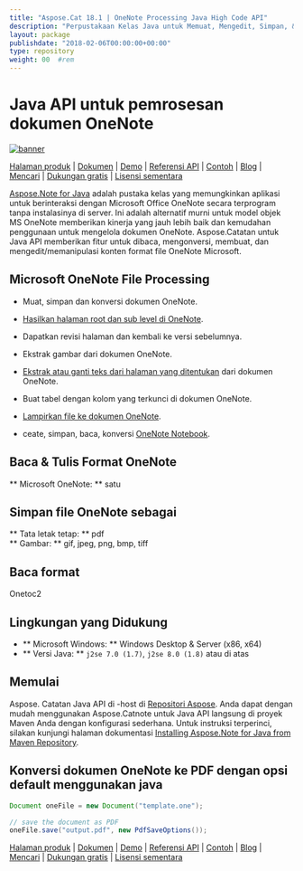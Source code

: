 ```yaml
---
title: "Aspose.Cat 18.1 | OneNote Processing Java High Code API" 
description: "Perpustakaan Kelas Java untuk Memuat, Mengedit, Simpan, & Konversi Format OneNote. Mendukung halaman, gambar, teks, tabel, lampiran, tag, tugas, gaya teks, dan hyperlink." 
layout: package
publishdate: "2018-02-06T00:00:00+00:00"
type: repository
weight: 00	#rem
---
```


# Java API untuk pemrosesan dokumen OneNote
[![banner](../aspose_note-for-java-banner.png)](./)

[Halaman produk](https://products.aspose.com/note/java) | [Dokumen](https://docs.aspose.com/note/java/) | [Demo](https://products.aspose.app/note/family) | [Referensi API](https://apireference.aspose.com/note/java) | [Contoh](https://github.com/aspose-note/Aspose.Note-for-Java) | [Blog](https://blog.aspose.com/category/note/) | [Mencari](https://search.aspose.com/) | [Dukungan gratis](https://forum.aspose.com/c/note) | [Lisensi sementara](https://purchase.aspose.com/temporary-license)

[Aspose.Note for Java](https://products.aspose.com/note/java) adalah pustaka kelas yang memungkinkan aplikasi untuk berinteraksi dengan Microsoft Office OneNote secara terprogram tanpa instalasinya di server. Ini adalah alternatif murni untuk model objek MS OneNote memberikan kinerja yang jauh lebih baik dan kemudahan penggunaan untuk mengelola dokumen OneNote. Aspose.Catatan untuk Java API memberikan fitur untuk dibaca, mengonversi, membuat, dan mengedit/memanipulasi konten format file OneNote Microsoft.

## Microsoft OneNote File Processing
- Muat, simpan dan konversi dokumen OneNote.

- [Hasilkan halaman root dan sub level di OneNote](https://docs.aspose.com/note/java/working-with-pages/).
- Dapatkan revisi halaman dan kembali ke versi sebelumnya.
- Ekstrak gambar dari dokumen OneNote.

- [Ekstrak atau ganti teks dari halaman yang ditentukan](https://docs.aspose.com/note/java/working-with-text/) dari dokumen OneNote.
- Buat tabel dengan kolom yang terkunci di dokumen OneNote.

- [Lampirkan file ke dokumen OneNote](https://docs.aspose.com/note/java/working-with-attachments/).

- ceate, simpan, baca, konversi [OneNote Notebook](https://docs.aspose.com/note/java/working-with-onenote-notebook/).

## Baca & Tulis Format OneNote
** Microsoft OneNote: ** satu

## Simpan file OneNote sebagai
** Tata letak tetap: ** pdf \
** Gambar: ** gif, jpeg, png, bmp, tiff

## Baca format
Onetoc2

## Lingkungan yang Didukung
- ** Microsoft Windows: ** Windows Desktop & Server (x86, x64)
- ** Versi Java: ** `j2se 7.0 (1.7)`, `j2se 8.0 (1.8)` atau di atas

## Memulai

Aspose. Catatan Java API di -host di [Repositori Aspose](https://releases.aspose.com/note/java/). Anda dapat dengan mudah menggunakan Aspose.Catnote untuk Java API langsung di proyek Maven Anda dengan konfigurasi sederhana. Untuk instruksi terperinci, silakan kunjungi halaman dokumentasi [Installing Aspose.Note for Java from Maven Repository](https://docs.aspose.com/note/java/installation/).

## Konversi dokumen OneNote ke PDF dengan opsi default menggunakan java

```java
Document oneFile = new Document("template.one");

// save the document as PDF
oneFile.save("output.pdf", new PdfSaveOptions());
```

[Halaman produk](https://products.aspose.com/note/java) | [Dokumen](https://docs.aspose.com/note/java/) | [Demo](https://products.aspose.app/note/family) | [Referensi API](https://apireference.aspose.com/note/java) | [Contoh](https://github.com/aspose-note/Aspose.Note-for-Java) | [Blog](https://blog.aspose.com/category/note/) | [Mencari](https://search.aspose.com/) | [Dukungan gratis](https://forum.aspose.com/c/note) | [Lisensi sementara](https://purchase.aspose.com/temporary-license)
